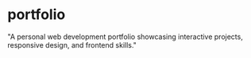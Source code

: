 # portfolio
"A personal web development portfolio showcasing interactive projects, responsive design, and frontend skills."
